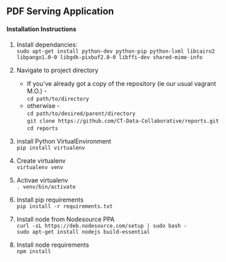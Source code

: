 ## PDF Serving Application
#### Installation Instructions
  

1. Install dependancies:    
`sudo apt-get install python-dev python-pip python-lxml libcairo2 libpango1.0-0 libgdk-pixbuf2.0-0 libffi-dev shared-mime-info`  

2. Navigate to project directory  
   + If you've already got a copy of the repository (ie our usual vagrant M.O.) -  
   `cd path/to/directory`  
   + otherwise -  
   `cd path/to/desired/parent/directory`  
   `git clone https://github.com/CT-Data-Collaborative/reports.git`  
   `cd reports`

3. install Python VirtualEnvironment  
`pip install virtualenv`  

4. Create virtualenv  
`virtualenv venv`  

5. Activae virtualenv  
`. venv/bin/activate`  

6. Install pip requirements  
`pip install -r requirements.txt`  

7. Install node from Nodesource PPA  
`curl -sL https://deb.nodesource.com/setup | sudo bash -`  
`sudo apt-get install nodejs build-essential`  

8. Install node requirements  
`npm install`  
